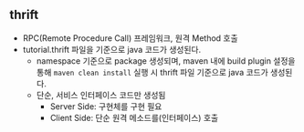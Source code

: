 ## thrift

 - RPC(Remote Procedure Call) 프레임워크, 원격 Method 호출
 - tutorial.thrift 파일을 기준으로 java 코드가 생성된다.
   - namespace 기준으로 package 생성되며, maven 내에 build plugin 설정을 통해 `maven clean install` 실행 시 thrift 파일 기준으로 java 코드가 생성된다.
   - 단순, 서비스 인터페이스 코드만 생성됨
     - Server Side: 구현체를 구현 필요
     - Client Side: 단순 원격 메소드를(인터페이스) 호출